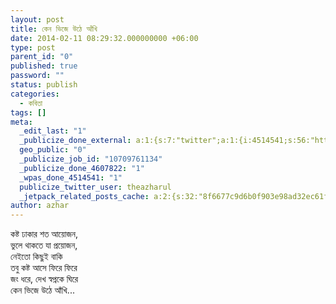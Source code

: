```yaml
---
layout: post
title: কেন ভিজে উঠে আঁখি
date: 2014-02-11 08:29:32.000000000 +06:00
type: post
parent_id: "0"
published: true
password: ""
status: publish
categories:
  - কবিতা
tags: []
meta:
  _edit_last: "1"
  _publicize_done_external: a:1:{s:7:"twitter";a:1:{i:4514541;s:56:"https://twitter.com/theazharul/status/923104392726941696";}}
  geo_public: "0"
  _publicize_job_id: "10709761134"
  _publicize_done_4607822: "1"
  _wpas_done_4514541: "1"
  publicize_twitter_user: theazharul
  _jetpack_related_posts_cache: a:2:{s:32:"8f6677c9d6b0f903e98ad32ec61f8deb";a:2:{s:7:"expires";i:1643237865;s:7:"payload";a:1:{i:0;a:1:{s:2:"id";i:112;}}}s:32:"37550b67d263a3ce789993dc25046c5f";a:2:{s:7:"expires";i:1643268240;s:7:"payload";a:1:{i:0;a:1:{s:2:"id";i:112;}}}}
author: azhar
---
```


কষ্ট ঢাকার শত আয়োজন,  
ভুলে থাকতে যা প্রয়োজন,  
নেইতো কিছুই বাকি  
তবু কষ্ট আসে ফিরে ফিরে  
জং ধরে, দেখ স্বপ্নকে ঘিরে  
কেন ভিজে উঠে আঁখি...
